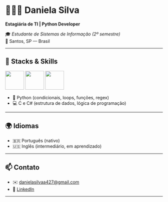 # 👩🏻‍💻 Daniela Silva  
**Estagiária de TI | Python Developer**

🎓 *Estudante de Sistemas de Informação (2º semestre)*  
📍 Santos, SP — Brasil  

---

## 🚀 Stacks & Skills

<p align="left">
  <img src="URL_CSHARP" width="60"/>
  <img src="URL_C" width="60"/>
  <img src="URL_PYTHON" width="60"/>
</p>


- 🐍 Python (condicionais, loops, funções, regex)
- 💻 C e C# (estrutura de dados, lógica de programação)

---

## 🌍 Idiomas

- 🇧🇷 Português (nativo)  
- 🇺🇸 Inglês (intermediário, em aprendizado)

---

## 📫 Contato

- ✉️ danielasilvaa427@gmail.com  
- 💼 [LinkedIn](https://www.linkedin.com/in/daniela-da-silva-880b04293/)

---
